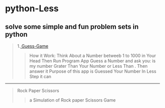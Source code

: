 # python-Less
##  solve some simple and fun problem sets in python


> 1.<a href="./Guess-game"> Guess-Game </a> 
  >> How it Work: Think About a Number betweeb 1 to 1000  in Your Head Then Run Program
  >> App Guess a Number and ask you: is my number Grater Than Your Number or Less Than .
  >> Then answer it
  >> Purpose of this app is Guessed Your Number In Less Step it can
___

> Rock Paper Scissors
  >> a Simulation of Rock paper Scissors Game

